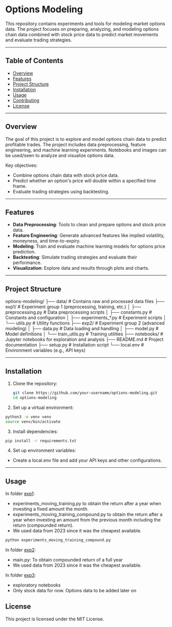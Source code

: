 # Options Modeling

This repository contains experiments and tools for modeling market options data. The project focuses on preparing, analyzing, and modeling options chain data combined with stock price data to predict market movements and evaluate trading strategies.

---

## Table of Contents

- [Overview](#overview)
- [Features](#features)
- [Project Structure](#project-structure)
- [Installation](#installation)
- [Usage](#usage)
- [Contributing](#contributing)
- [License](#license)

---

## Overview

The goal of this project is to explore and model options chain data to predict profitable trades. The project includes data preprocessing, feature engineering, and machine learning experiments. Notebooks and images can be used/seen to analyze and visualize options data.

Key objectives:
- Combine options chain data with stock price data.
- Predict whether an option's price will double within a specified time frame.
- Evaluate trading strategies using backtesting.

---

## Features

- **Data Preprocessing**: Tools to clean and prepare options and stock price data.
- **Feature Engineering**: Generate advanced features like implied volatility, moneyness, and time-to-expiry.
- **Modeling**: Train and evaluate machine learning models for options price prediction.
- **Backtesting**: Simulate trading strategies and evaluate their performance.
- **Visualization**: Explore data and results through plots and charts.

---

## Project Structure

options-modeling/
├── data/                # Contains raw and processed data files
├── exp1/                # Experiment group 1 (preprocessing, training, etc.)
│   ├── preprocessing.py # Data preprocessing scripts
│   ├── constants.py     # Constants and configuration
│   ├── experiments_*.py # Experiment scripts
│   └── utils.py         # Utility functions
├── exp2/                # Experiment group 2 (advanced modeling)
│   ├── data.py          # Data loading and handling
│   ├── model.py         # Model definitions
│   └── train_utils.py   # Training utilities
├── notebooks/           # Jupyter notebooks for exploration and analysis
├── README.md            # Project documentation
├── setup.py             # Installation script
└── local.env            # Environment variables (e.g., API keys)

---

## Installation

1. Clone the repository:
   ```bash
   git clone https://github.com/your-username/options-modeling.git
   cd options-modeling
   ```

2. Set up a virtual environment:
```bash
python3 -m venv venv
source venv/bin/activate
```

3. Install dependencies:
```bash
pip install -r requirements.txt
```

4. Set up environment variables:
- Create a local.env file and add your API keys and other configurations.

---

## Usage

In folder [exp1](exp1/):

- experiments_moving_training.py to obtain the return after a year when investing a fixed amount the month.
- experiments_moving_training_compound.py to obtain the return after a year when investing an amount from the previous month including the return (compounded return).
- We used data from 2023 since it was the cheapest available.

```bash
python experiments_moving_training_compound.py
```

In folder [exp2](exp2/):

- main.py: To obtain compounded return of a full year
- We used data from 2023 since it was the cheapest available.

In folder [exp3](exp3/):

- exploratory notebooks 
- Only stock data for now. Options data to be added later on

## License

This project is licensed under the MIT License.
